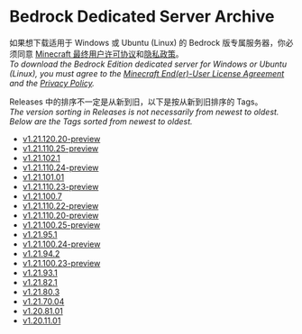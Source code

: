 # Bedrock Dedicated Server Archive
如果想下载适用于 Windows 或 Ubuntu (Linux) 的 Bedrock 版专属服务器，你必须同意 [Minecraft 最终用户许可协议](EULA.zh.hans.md)和[隐私政策](https://www.microsoft.com/zh-cn/privacy/privacystatement)。  
_To download the Bedrock Edition dedicated server for Windows or Ubuntu (Linux), you must agree to the [Minecraft End(er)-User License Agreement](EULA.en.us.md) and the [Privacy Policy](https://www.microsoft.com/en-us/privacy/privacystatement)._

Releases 中的排序不一定是从新到旧，以下是按从新到旧排序的 Tags。  
_The version sorting in Releases is not necessarily from newest to oldest. Below are the Tags sorted from newest to oldest._  
- [v1.21.120.20-preview](https://github.com/1503Dev/bedrock-dedicated-server-archive/releases/tag/v1.21.120.20-preview)  
- [v1.21.110.25-preview](https://github.com/1503Dev/bedrock-dedicated-server-archive/releases/tag/v1.21.110.25-preview)  
- [v1.21.102.1](https://github.com/1503Dev/bedrock-dedicated-server-archive/releases/tag/v1.21.102.1)  
- [v1.21.110.24-preview](https://github.com/1503Dev/bedrock-dedicated-server-archive/releases/tag/v1.21.110.24-preview)  
- [v1.21.101.01](https://github.com/1503Dev/bedrock-dedicated-server-archive/releases/tag/v1.21.101.01)  
- [v1.21.110.23-preview](https://github.com/1503Dev/bedrock-dedicated-server-archive/releases/tag/v1.21.110.23-preview)  
- [v1.21.100.7](https://github.com/1503Dev/bedrock-dedicated-server-archive/releases/tag/v1.21.100.7)  
- [v1.21.110.22-preview](https://github.com/1503Dev/bedrock-dedicated-server-archive/releases/tag/v1.21.110.22-preview)  
- [v1.21.110.20-preview](https://github.com/1503Dev/bedrock-dedicated-server-archive/releases/tag/v1.21.110.20-preview)  
- [v1.21.100.25-preview](https://github.com/1503Dev/bedrock-dedicated-server-archive/releases/tag/v1.21.100.25-preview)  
- [v1.21.95.1](https://github.com/1503Dev/bedrock-dedicated-server-archive/releases/tag/v1.21.95.1)
- [v1.21.100.24-preview](https://github.com/1503Dev/bedrock-dedicated-server-archive/releases/tag/v1.21.100.24-preview)  
- [v1.21.94.2](https://github.com/1503Dev/bedrock-dedicated-server-archive/releases/tag/v1.21.94.2)
- [v1.21.100.23-preview](https://github.com/1503Dev/bedrock-dedicated-server-archive/releases/tag/v1.21.100.23-preview)  
- [v1.21.93.1](https://github.com/1503Dev/bedrock-dedicated-server-archive/releases/tag/v1.21.93.1)
- [v1.21.82.1](https://github.com/1503Dev/bedrock-dedicated-server-archive/releases/tag/v1.21.82.1)
- [v1.21.80.3](https://github.com/1503Dev/bedrock-dedicated-server-archive/releases/tag/v1.21.80.3)
- [v1.21.70.04](https://github.com/1503Dev/bedrock-dedicated-server-archive/releases/tag/v1.21.70.04)
- [v1.20.81.01](https://github.com/1503Dev/bedrock-dedicated-server-archive/releases/tag/v1.20.81.01)
- [v1.20.11.01](https://github.com/1503Dev/bedrock-dedicated-server-archive/releases/tag/v1.20.11.01)
